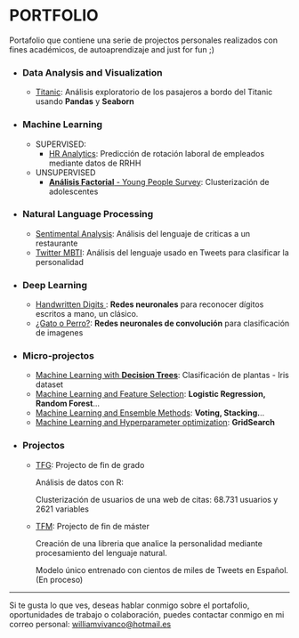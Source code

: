 # PORTFOLIO

Portafolio que contiene una serie de projectos personales realizados con fines académicos, de autoaprendizaje and just for fun ;) 

- ### Data Analysis and Visualization

  - [Titanic](https://nbviewer.jupyter.org/github/Aibloy/Portafolio/blob/master/Titanic.ipynb): Análisis exploratorio de los pasajeros a bordo del Titanic usando **Pandas** y **Seaborn**

- ### Machine Learning

  - SUPERVISED: 
    - [HR Analytics](Link): Predicción de rotación laboral de empleados mediante datos de RRHH
  - UNSUPERVISED
    - [**Análisis Factorial** - Young People Survey](Link):  Clusterización  de adolescentes 

- ### Natural Language Processing

  - [Sentimental Analysis](Link): Análisis del lenguaje de criticas a un restaurante
  - [Twitter MBTI](Link): Análisis del lenguaje usado en Tweets para clasificar la personalidad 

- ### Deep Learning

  - [Handwritten Digits ](Link): **Redes neuronales**  para reconocer dígitos escritos a mano, un clásico.
  - [¿Gato o Perro?](https://nbviewer.jupyter.org/github/Aibloy/Portafolio/blob/master/Gato%20o%20Perro.ipynb): **Redes neuronales de convolución** para clasificación de imagenes

- ### Micro-projectos

  - [Machine Learning with **Decision Trees**](https://nbviewer.jupyter.org/github/Aibloy/Portafolio/blob/master/Iris.ipynb): Clasificación de plantas - Iris dataset
  - [Machine Learning and Feature Selection](Link): **Logistic Regression, Random Forest**...
  - [Machine Learning and Ensemble Methods](Link): **Voting, Stacking.**..
  - [Machine Learning and Hyperparameter optimization](Link): **GridSearch**

- ### Projectos

  - [TFG](https://github.com/Aibloy/Portafolio/blob/master/TFG%20-%20An%C3%A1lisis%20de%20datos%20con%20R.pdf): Projecto de fin de grado

    Análisis de datos con R: 

    Clusterización de usuarios de una web de citas:  68.731 usuarios y 2621 variables 

    

  - [TFM](Link): Projecto de fin de máster

    Creación de una libreria que analice la personalidad mediante procesamiento del lenguaje natural. 

    Modelo único entrenado con cientos de miles de Tweets en Español.    (En proceso)

    

--------------------------------------------------------

Si te gusta lo que ves, deseas hablar conmigo sobre el portafolio, oportunidades de trabajo o colaboración, puedes contactar conmigo en mi correo personal: [williamvivanco@hotmail.es](mailto:williamvivanco@hotmail.es)

